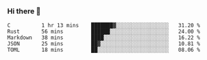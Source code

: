 ### Hi there 👋

<!--
**WShiBin/WShiBin** is a ✨ _special_ ✨ repository because its `README.md` (this file) appears on your GitHub profile.

Here are some ideas to get you started:

- 🔭 I’m currently working on ...
- 🌱 I’m currently learning ...
- 👯 I’m looking to collaborate on ...
- 🤔 I’m looking for help with ...
- 💬 Ask me about ...
- 📫 How to reach me: ...
- 😄 Pronouns: ...
- ⚡ Fun fact: ...
-->

<!--START_SECTION:waka-->
```text
C          1 hr 13 mins    ███████▓░░░░░░░░░░░░░░░░░   31.20 % 
Rust       56 mins         ██████░░░░░░░░░░░░░░░░░░░   24.00 % 
Markdown   38 mins         ████░░░░░░░░░░░░░░░░░░░░░   16.22 % 
JSON       25 mins         ██▓░░░░░░░░░░░░░░░░░░░░░░   10.81 % 
TOML       18 mins         ██░░░░░░░░░░░░░░░░░░░░░░░   08.06 % 
```
<!--END_SECTION:waka-->
